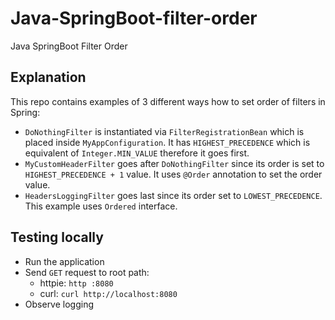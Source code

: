 # Java-SpringBoot-filter-order
Java SpringBoot Filter Order

## Explanation
This repo contains examples of 3 different ways how to set order of filters in Spring:

- `DoNothingFilter` is instantiated via `FilterRegistrationBean` which is placed inside `MyAppConfiguration`. It has `HIGHEST_PRECEDENCE` which is equivalent of `Integer.MIN_VALUE` therefore it goes first.
- `MyCustomHeaderFilter` goes after `DoNothingFilter` since its order is set to `HIGHEST_PRECEDENCE + 1` value. It uses `@Order` annotation to set the order value.
- `HeadersLoggingFilter` goes last since its order set to `LOWEST_PRECEDENCE`. This example uses `Ordered` interface.


## Testing locally

- Run the application
- Send `GET` request to root path:
  - httpie: `http :8080`
  - curl: `curl http://localhost:8080`
- Observe logging